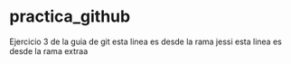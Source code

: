 # practica_github
Ejercicio 3 de la guia de git
esta linea es desde la rama jessi
esta linea es desde la rama extraa

